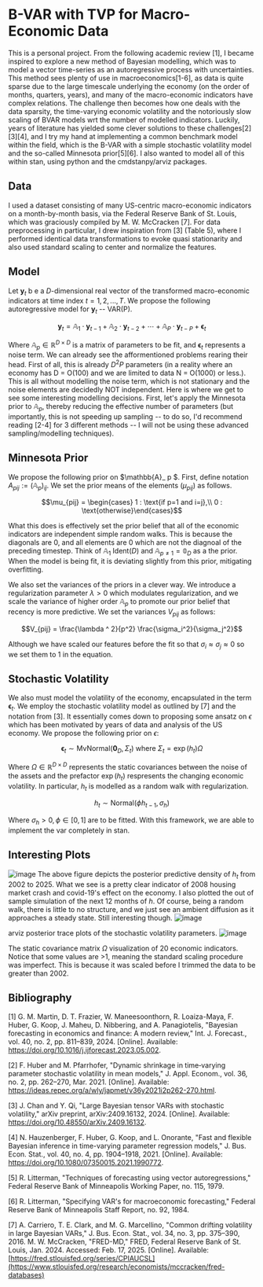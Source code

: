 # B-VAR with TVP for Macro-Economic Data

This is a personal project. From the following academic review [1], I became inspired to explore a new method of Bayesian modelling, which was to model a vector time-series as an autoregressive process with uncertainties. This method sees plenty of use in macroeconomics[1-6], as data is quite sparse due to the large timescale underlying the economy (on the order of months, quarters, years), and many of the macro-economic indicators have complex relations. The challenge then becomes how one deals with the data sparsity, the time-varying economic volatility and the notoriously slow scaling of BVAR models wrt the number of modelled indicators. Luckily, years of literature has yielded some clever solutions to these challenges[2][3][4], and I try my hand at implementing a common benchmark model within the field, which is the B-VAR with a simple stochastic volatility model and the so-called Minnesota prior[5][6]. I also wanted to model all of this within stan, using python and the cmdstanpy/arviz packages.

## Data

I used a dataset consisting of many US-centric macro-economic indicators on a month-by-month basis, via the Federal Reserve Bank of St. Louis, which was graciously compiled by M. W. McCracken [7]. For data preprocessing in particular, I drew inspiration from [3] (Table 5), where I performed identical data transformations to evoke quasi stationarity and also used standard scaling to center and normalize the features. 

## Model

Let $\mathbf{y}_t$ b e a $D$-dimensional real vector of the transformed macro-economic indicators at time index $t=1,2,...,T$. We propose the following autoregressive model for $\mathbf{y}_t$  -- VAR(P).
```math
\mathbf{y}_t = \mathbb{A}_1 \cdot \mathbf{y}_{t-1} + \mathbb{A}_2 \cdot \mathbf{y}_{t-2} + \cdots + \mathbb{A}_P \cdot \mathbf{y}_{t-P} + \mathbf{\epsilon}_t
```
Where $\mathbb{A}_p \in \mathbb{R}^{D\times D}$ is a matrix of parameters to be fit, and $\mathbf{\epsilon}_t$ represents a noise term. We can already see the afformentioned problems rearing their head. First of all, this is already $D^2 P$ parameters (in a reality where an economy has D = O(100) and we are limited to data N = O(1000) or less.). This is all without modelling the noise term, which is not stationary and the noise elements are decidedly NOT independent. Here is where we get to see some interesting modelling decisions. First, let's apply the Minnesota prior to $\mathbb{A}_p$, thereby reducing the effective number of parameters (but importantly, this is not speeding up sampling -- to do so, I'd recommend reading [2-4] for 3 different methods -- I will not be using these advanced sampling/modelling techniques). 

## Minnesota Prior
We propose the following prior on $\mathbb{A}_ p $. First, define notation $A_ {pij} := (\mathbb{A}_ p)_{ij}$. We set the prior means of the elements ($\mu _{pij}$) as follows.
```math
\mu_{pij} = \begin{cases} 1 : \text{if p=1 and i=j},\\ 0 : \text{otherwise}\end{cases}
```
What this does is effectively set the prior belief that all of the economic indicators are independent simple random walks. This is because the diagonals are 0, and all elements are 0 which are not the diagnoal of the preceding timestep. Think of $\mathbb{A}_1 \ \text{Ident}(D)$ and $\mathbb{A} _ {p \neq 1} = \mathbb{0}_D$ as a the prior. When the model is being fit, it is deviating slightly from this prior, mitigating overfitting. 

We also set the variances of the priors in a clever way. We introduce a regularization parameter $\lambda > 0$ which modulates regularization, and we scale the variance of higher order $\mathbb{A}_ p$ to promote our prior belief that recency is more predictive. We set the variances $V_ {pij}$ as follows:
```math
V_{pij} = \frac{\lambda ^ 2}{p^2} \frac{\sigma_i^2}{\sigma_j^2}
```
Although we have scaled our features before the fit so that $\sigma_i \approx \sigma_j \approx 0$ so we set them to 1 in the equation.
## Stochastic Volatility
We also must model the volatility of the economy, encapsulated in the term $\mathbf{\epsilon}_t$. We employ the stochastic volatility model as outlined by [7] and the notation from [3]. It essentially comes down to proposing some ansatz on $\epsilon$ which has been motivated by years of data and analysis of the US economy. We propose the following prior on $\epsilon$:
```math
\mathbf{\epsilon}_t \sim \text{MvNormal} (\mathbf{0}_D, \Sigma_t) \text{ where } \Sigma_t = \exp(h_t) \Omega
```
Where $\Omega \in \mathbb{R}^{D \times D}$ represents the static covariances between the noise of the assets and the prefactor $\exp(h_t)$ respresents the changing economic volatility. In particular, $h_t$ is modelled as a random walk with regularization. 
```math
h_t \sim \text{Normal} (\phi h_{t-1}, \sigma_h)
```
Where $\sigma_h > 0, \phi \in [0,1]$ are to be fitted. With this framework, we are able to implement the var completely in stan.

## Interesting Plots
![image](https://github.com/user-attachments/assets/7a535cb2-7c41-4129-b483-cd8e0647c50d)
The above figure depicts the posterior predictive density of $h_t$ from 2002 to 2025. What we see is a pretty clear indicator of 2008 housing market crash and covid-19's effect on the economy. I also plotted the out of sample simulation of the next 12 months of $h$. Of course, being a random walk, there is little to no structure, and we just see an ambient diffusion as it approaches a steady state. Still interesting though.
![image](https://github.com/user-attachments/assets/2c4e2fb8-b7e8-45d4-bf36-eb7fab8aa7d2)

arviz posterior trace plots of the stochastic volatility parameters.
![image](https://github.com/user-attachments/assets/85fe4407-b6e6-43f2-a8d4-5b572aaf7e51)

The static covariance matrix $\Omega$ visualization of 20 economic indicators. Notice that some values are >1, meaning the standard scaling procedure was imperfect. This is because it was scaled before I trimmed the data to be greater than 2002.

## Bibliography
[1] G. M. Martin, D. T. Frazier, W. Maneesoonthorn, R. Loaiza-Maya, F. Huber, G. Koop, J. Maheu, D. Nibbering, and A. Panagiotelis, "Bayesian forecasting in economics and finance: A modern review," Int. J. Forecast., vol. 40, no. 2, pp. 811–839, 2024. [Online]. Available: https://doi.org/10.1016/j.ijforecast.2023.05.002.

[2] F. Huber and M. Pfarrhofer, "Dynamic shrinkage in time‐varying parameter stochastic volatility in mean models," J. Appl. Econom., vol. 36, no. 2, pp. 262–270, Mar. 2021. [Online]. Available: https://ideas.repec.org/a/wly/japmet/v36y2021i2p262-270.html.

[3] J. Chan and Y. Qi, "Large Bayesian tensor VARs with stochastic volatility," arXiv preprint, arXiv:2409.16132, 2024. [Online]. Available: https://doi.org/10.48550/arXiv.2409.16132.

[4] N. Hauzenberger, F. Huber, G. Koop, and L. Onorante, "Fast and flexible Bayesian inference in time-varying parameter regression models," J. Bus. Econ. Stat., vol. 40, no. 4, pp. 1904–1918, 2021. [Online]. Available: https://doi.org/10.1080/07350015.2021.1990772.

[5] R. Litterman, "Techniques of forecasting using vector autoregressions," Federal Reserve Bank of Minneapolis Working Paper, no. 115, 1979.

[6] R. Litterman, "Specifying VAR's for macroeconomic forecasting," Federal Reserve Bank of Minneapolis Staff Report, no. 92, 1984.

[7] A. Carriero, T. E. Clark, and M. G. Marcellino, "Common drifting volatility in large Bayesian VARs," J. Bus. Econ. Stat., vol. 34, no. 3, pp. 375–390, 2016.
    M. W. McCracken, "FRED-MD," FRED, Federal Reserve Bank of St. Louis, Jan. 2024. Accessed: Feb. 17, 2025. [Online]. Available: [https://fred.stlouisfed.org/series/CPIAUCSL](https://www.stlouisfed.org/research/economists/mccracken/fred-databases)
